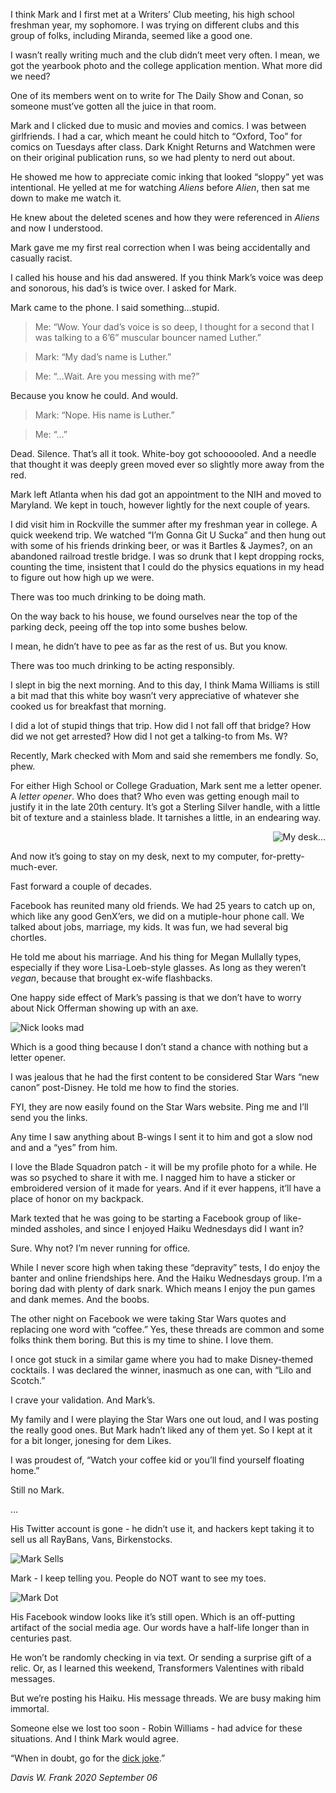 I think Mark and I first met at a Writers’ Club meeting, his high school freshman year, my sophomore. I was trying on different clubs and this group of folks, including Miranda, seemed like a good one.

I wasn’t really writing much and the club didn’t meet very often. I mean, we got the yearbook photo and the college application mention. What more did we need?

One of its members went on to write for The Daily Show and Conan, so someone must’ve gotten all the juice in that room.

Mark and I clicked due to music and movies and comics. I was between girlfriends. I had a car, which meant he could hitch to “Oxford, Too” for comics on Tuesdays after class. Dark Knight Returns and Watchmen were on their original publication runs, so we had plenty to nerd out about.

He showed me how to appreciate comic inking that looked “sloppy” yet was intentional. He yelled at me for watching _Aliens_ before _Alien_, then sat me down to make me watch it.

He knew about the deleted scenes and how they were referenced in _Aliens_ and now I understood.

Mark gave me my first real correction when I was being accidentally and casually racist.

I called his house and his dad answered. If you think Mark’s voice was deep and sonorous, his dad’s is twice over. I asked for Mark.

Mark came to the phone. I said something…stupid.

> Me: “Wow. Your dad’s voice is so deep, I thought for a second that I was talking to a 6’6” muscular bouncer named Luther.”

> Mark: “My dad’s name is Luther.”

> Me: “…Wait. Are you messing with me?”

Because you know he could. And would.

> Mark: “Nope. His name is Luther.”

> Me: “…”

Dead. Silence. That’s all it took. White-boy got schoooooled. And a needle that thought it was deeply green moved ever so slightly more away from the red.

Mark left Atlanta when his dad got an appointment to the NIH and moved to Maryland. We kept in touch, however lightly for the next couple of years.

I did visit him in Rockville the summer after my freshman year in college. A quick weekend trip. We watched “I’m Gonna Git U Sucka” and then hung out with some of his friends drinking beer, or was it Bartles & Jaymes?, on an abandoned railroad trestle bridge. I was so drunk that I kept dropping rocks, counting the time, insistent that I could do the physics equations in my head to figure out how high up we were.

There was too much drinking to be doing math.

On the way back to his house, we found ourselves near the top of the parking deck, peeing off the top into some bushes below.

I mean, he didn’t have to pee as far as the rest of us. But you know.

There was too much drinking to be acting responsibly.

I slept in big the next morning. And to this day, I think Mama Williams is still a bit mad that this white boy wasn’t very appreciative of whatever she cooked us for breakfast that morning.

I did a lot of stupid things that trip. How did I not fall off that bridge? How did we not get arrested? How did I not get a talking-to from Ms. W?

Recently, Mark checked with Mom and said she remembers me fondly. So, phew.

For either High School or College Graduation, Mark sent me a letter opener. A *letter opener*. Who does that? Who even was getting enough mail to justify it in the late 20th century. It’s got a Sterling Silver handle, with a little bit of texture and a stainless blade. It tarnishes a little, in an endearing way.

<img align="right" alt="My desk..." src="images/desk.jpg">

<br/>

And now it’s going to stay on my desk, next to my computer, for-pretty-much-ever.

Fast forward a couple of decades.

Facebook has reunited many old friends. We had 25 years to catch up on, which like any good GenX’ers, we did on a mutiple-hour phone call. We talked about jobs, marriage, my kids. It was fun, we had several big chortles.

He told me about his marriage. And his thing for Megan Mullally types, especially if they wore Lisa-Loeb-style glasses. As long as they weren’t *vegan*, because that brought ex-wife flashbacks.

One happy side effect of Mark’s passing is that we don’t have to worry about Nick Offerman showing up with an axe.

![Nick looks mad](images/nick.jpg)

Which is a good thing because I don’t stand a chance with nothing but a letter opener.

I was jealous that he had the first content to be considered Star Wars “new canon” post-Disney. He told me how to find the stories.

FYI, they are now easily found on the Star Wars website. Ping me and I’ll send you the links.

Any time I saw anything about B-wings I sent it to him and got a slow nod and and a “yes” from him.

I love the Blade Squadron patch - it will be my profile photo for a while. He was so psyched to share it with me. I nagged him to have a sticker or embroidered version of it made for years. And if it ever happens, it’ll have a place of honor on my backpack.

Mark texted that he was going to be starting a Facebook group of like-minded assholes, and since I enjoyed Haiku Wednesdays did I want in?

Sure. Why not? I’m never running for office.

While I never score high when taking these “depravity” tests, I do enjoy the banter and online friendships here. And the Haiku Wednesdays group. I’m a boring dad with plenty of dark snark. Which means I enjoy the pun games and dank memes. And the boobs.

The other night on Facebook we were taking Star Wars quotes and replacing one word with “coffee.” Yes, these threads are common and some folks think them boring. But this is my time to shine. I love them.

I once got stuck in a similar game where you had to make Disney-themed cocktails. I was declared the winner, inasmuch as one can, with “Lilo and Scotch.”

I crave your validation. And Mark’s.

My family and I were playing the Star Wars one out loud, and I was posting the really good ones. But Mark hadn’t liked any of them yet. So I kept at it for a bit longer, jonesing for dem Likes.

I was proudest of, “Watch your coffee kid or you’ll find yourself floating home.”

Still no Mark.

…

His Twitter account is gone - he didn’t use it, and hackers kept taking it to sell us all RayBans, Vans, Birkenstocks.

![Mark Sells](images/mark_vans.png)

Mark - I keep telling you. People do NOT want to see my toes.

![Mark Dot](images/green_dot.png)

His Facebook window looks like it’s still open. Which is an off-putting artifact of the social media age. Our words have a half-life longer than in centuries past.

He won’t be randomly checking in via text. Or sending a surprise gift of a relic. Or, as I learned this weekend, Transformers Valentines with ribald messages.

But we’re posting his Haiku. His message threads. We are busy making him immortal.

Someone else we lost too soon - Robin Williams - had advice for these situations. And I think Mark would agree.

“When in doubt, go for the [dick joke][dick].”

_Davis W. Frank 2020 September 06_

[dick]: https://imgur.com/gallery/v4RZRwF
